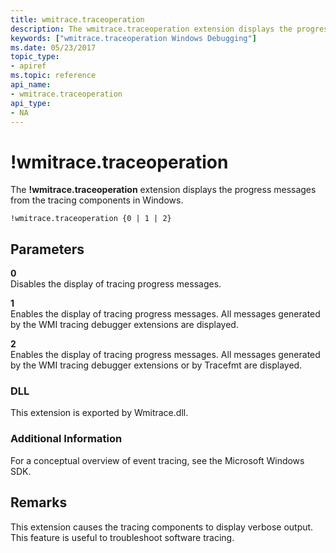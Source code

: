 ```yaml
---
title: wmitrace.traceoperation
description: The wmitrace.traceoperation extension displays the progress messages from the tracing components in Windows.
keywords: ["wmitrace.traceoperation Windows Debugging"]
ms.date: 05/23/2017
topic_type:
- apiref
ms.topic: reference
api_name:
- wmitrace.traceoperation
api_type:
- NA
---
```


# !wmitrace.traceoperation


The **!wmitrace.traceoperation** extension displays the progress messages from the tracing components in Windows.

```dbgcmd
!wmitrace.traceoperation {0 | 1 | 2} 
```

## <span id="ddk__wmitrace_traceoperation_dbg"></span><span id="DDK__WMITRACE_TRACEOPERATION_DBG"></span>Parameters


<span id="_______0______"></span> **0**   
Disables the display of tracing progress messages.

<span id="_______1______"></span> **1**   
Enables the display of tracing progress messages. All messages generated by the WMI tracing debugger extensions are displayed.

<span id="_______2______"></span> **2**   
Enables the display of tracing progress messages. All messages generated by the WMI tracing debugger extensions or by Tracefmt are displayed.

### <span id="DLL"></span><span id="dll"></span>DLL

This extension is exported by Wmitrace.dll.


### Additional Information

For a conceptual overview of event tracing, see the Microsoft Windows SDK.

## Remarks

This extension causes the tracing components to display verbose output. This feature is useful to troubleshoot software tracing.

 

 





